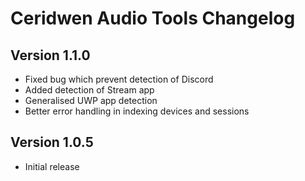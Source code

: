 # Ceridwen Audio Tools Changelog

## Version 1.1.0

- Fixed bug which prevent detection of Discord
- Added detection of Stream app
- Generalised UWP app detection
- Better error handling in indexing devices and sessions

## Version 1.0.5

- Initial release